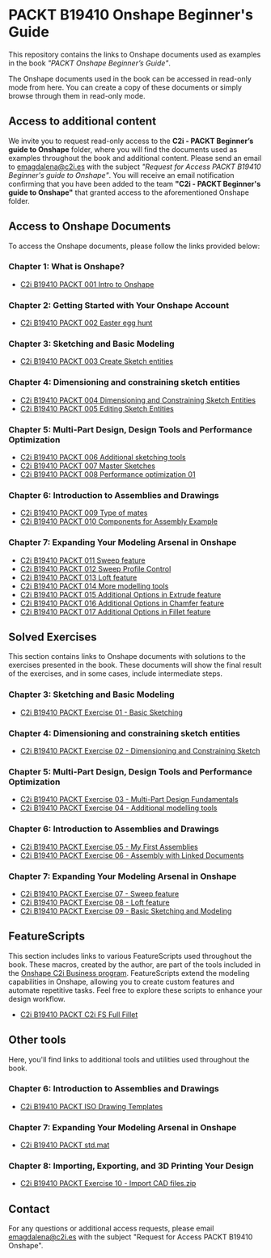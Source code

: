 # PACKT B19410 Onshape Beginner's Guide
This repository contains the links to Onshape documents used as examples in the book *"PACKT Onshape Beginner’s Guide"*.

The Onshape documents used in the book can be accessed in read-only mode from here. 
You can create a copy of these documents or simply browse through them in read-only mode.

## Access to additional content

We invite you to request read-only access to the **C2i - PACKT Beginner’s guide to Onshape** folder, where you will find the documents used as examples throughout the book and additional content. Please send an email to [emagdalena@c2i.es](mailto:emagdalena@c2i.es) with the subject *"Request for Access PACKT B19410 Beginner's guide to Onshape"*. You will receive an email notification confirming that you have been added to the team **"C2i - PACKT Beginner's guide to Onshape"** that granted access to the aforementioned Onshape folder.

## Access to Onshape Documents
To access the Onshape documents, please follow the links provided below:

### Chapter 1: What is Onshape? 
- [C2i B19410 PACKT 001 Intro to Onshape](https://cad.onshape.com/documents/70fafb701fc98e70f16a83d9/w/b0e8cca38cab293b7619c973/e/cfdb58bd0430e1625e29e83b?renderMode=0&tangentEdgeStyle=1&uiState=668c3cb27e4db473d87926eb)

### Chapter 2: Getting Started with Your Onshape Account 
- [C2i B19410 PACKT 002 Easter egg hunt](https://cad.onshape.com/documents/78e074cd6c163df729d0d2eb/w/abe1bde1fea1b074bbfcb724/e/95e64f028778d580ba2a194d?renderMode=0&tangentEdgeStyle=1&uiState=668c40a20abe8011f8aa055a)

### Chapter 3: Sketching and Basic Modeling 
- [C2i B19410 PACKT 003 Create Sketch entities](https://cad.onshape.com/documents/a9c44768db0dc2d478897ae0/w/b8e927c41c8df98300706485/e/eb9aac9ec35549c884f0478f?renderMode=0&tangentEdgeStyle=1&uiState=668c52937973ef31805bf7c8)

### Chapter 4: Dimensioning and constraining sketch entities
- [C2i B19410 PACKT 004 Dimensioning and Constraining Sketch Entities](https://cad.onshape.com/documents/c36cff7c52660bc80a01e8c7/w/af18a1e2ad3abc35a16a3df3/e/c431c1b916cb111b1be3d9ab?renderMode=0&tangentEdgeStyle=1&uiState=668c61a641d5bd7556d168af)
- [C2i B19410 PACKT 005 Editing Sketch Entities](https://cad.onshape.com/documents/84f0330fb1103c1cf233e675/w/5bb87140e59bc5542134d352/e/91b4e2c5dc14270f645ef65b?renderMode=0&tangentEdgeStyle=1&uiState=668c62237ce3c40f92d01cab)

### Chapter 5: Multi-Part Design, Design Tools and Performance Optimization
- [C2i B19410 PACKT 006 Additional sketching tools](https://cad.onshape.com/documents/772738f2762c58996d203659/w/be627adb1ad4a20bc07df65c/e/01e8aef4b19d0c865b2db68c?renderMode=0&tangentEdgeStyle=1&uiState=668c6c75bc415a67c7f4e39e)
- [C2i B19410 PACKT 007 Master Sketches](https://cad.onshape.com/documents/37fc762832a6a647790d7a53/w/75716a8353f9d0ca3371c270/e/f70f2598143f1e412b85408c?renderMode=0&tangentEdgeStyle=1&uiState=668c6f35bc415a67c7f4e47a)
- [C2i B19410 PACKT 008 Performance optimization 01](https://cad.onshape.com/documents/b5c182399af1949e368b6cad/w/47f26d8c9b1598ddc927809c/e/a2557c2456a76543c00dec42?renderMode=0&tangentEdgeStyle=1&uiState=668c74aa41d5bd7556d16aa8)

### Chapter 6: Introduction to Assemblies and Drawings
- [C2i B19410 PACKT 009 Type of mates](https://cad.onshape.com/documents/263f55b652ec533c3dae0a02/w/ed4b2069941c7bd9d68bb5ac/e/aefffa90717cfdd74df04e65?renderMode=0&tangentEdgeStyle=1&uiState=66e899c3ef9b031962ebd88e)
- [C2i B19410 PACKT 010 Components for Assembly Example](https://cad.onshape.com/documents/783103a0179f4a9fe90d8598/w/cc4974aa4cac33111c8e5bcf/e/825666056eda44c7bc3d5d94?renderMode=0&tangentEdgeStyle=1&uiState=66e899e7d1c4fe4361652fe8)

### Chapter 7: Expanding Your Modeling Arsenal in Onshape
- [C2i B19410 PACKT 011 Sweep feature](https://cad.onshape.com/documents/634ad86b07053e73a547d9af/w/b388167baf9f0d11de7a2fd4/e/6fe11e368a6e41eba688f639?renderMode=0&uiState=66e5bb2c3473ba149bbd8868)
- [C2i B19410 PACKT 012 Sweep Profile Control](https://cad.onshape.com/documents/b4b9198ca4133e39748c3a64/w/f7576fc84fc891fcff92e783/e/b7c31917878df48ecc0ddf54?renderMode=0&uiState=66e5bb46bf9a446174776bf6)
- [C2i B19410 PACKT 013 Loft feature](https://cad.onshape.com/documents/2ea76ceec824ef9ea9c986d5/w/60c92123c21a3f1d9c8632ae/e/9c7d30ac95aabc8c6e1316c8?renderMode=0&uiState=66e5bb68169b905dadb962eb)
- [C2i B19410 PACKT 014 More modelling tools](https://cad.onshape.com/documents/93b470dd57283d7faf7d1ebe/w/38d5f31a117e7c55948c06ba/e/d9739354229c8596dfaad572?renderMode=0&uiState=66e5bba93473ba149bbd88ae)
- [C2i B19410 PACKT 015 Additional Options in Extrude feature](https://cad.onshape.com/documents/e6d2ad8e92932dde7019c1f9/w/6276ec3790393ff26ccb5534/e/8143b90aa02b9865389c2a09?renderMode=0&uiState=66e5bbf0169b905dadb9635e)
- [C2i B19410 PACKT 016 Additional Options in Chamfer feature](https://cad.onshape.com/documents/027054b81625c6bd99b60182/w/ea12cca547ad9df82fe34568/e/0bd6b78c3b37626f6d1c83c1?renderMode=0&uiState=66e5bc1fb6b5e64cab4a4db8)
- [C2i B19410 PACKT 017 Additional Options in Fillet feature](https://cad.onshape.com/documents/59b0667131fbceda16dde72e/w/789af3521759e558b4359952/e/086b83f53db9e26952f4d40e?renderMode=0&uiState=66e5bc51b6b5e64cab4a4f3e)

## Solved Exercises
This section contains links to Onshape documents with solutions to the exercises presented in the book.
These documents will show the final result of the exercises, and in some cases, include intermediate steps.

### Chapter 3: Sketching and Basic Modeling
- [C2i B19410 PACKT Exercise 01 - Basic Sketching](https://cad.onshape.com/documents/513f55cf350b2bc4cce86706/w/62d785e40a7f3980120094b5/e/dfe9d282e661fd03624f4685?renderMode=0&tangentEdgeStyle=1&uiState=668c514c7ce3c40f92d0068f)

### Chapter 4: Dimensioning and constraining sketch entities
- [C2i B19410 PACKT Exercise 02 - Dimensioning and Constraining Sketch](https://cad.onshape.com/documents/f27dfee9fe1c58cbabd4ce88/w/593ed09bed798fa415b71156/e/cf8514c32f888f0b72879c57?renderMode=0&tangentEdgeStyle=1&uiState=668c61cf7973ef31805bfbf5)

### Chapter 5: Multi-Part Design, Design Tools and Performance Optimization
- [C2i B19410 PACKT Exercise 03 - Multi-Part Design Fundamentals](https://cad.onshape.com/documents/aa0d671967d5af27fe825046/w/9c177b42ad8f215d5f70195a/e/86110d5b9433b7a08f9ad5fc?renderMode=0&tangentEdgeStyle=1&uiState=668c662941d5bd7556d169ee)
- [C2i B19410 PACKT Exercise 04 - Additional modelling tools](https://cad.onshape.com/documents/ce55a269b7655d198f43323f/w/80542218023627a9d9519e77/e/53001389ea66845d1db4bf1d?renderMode=0&tangentEdgeStyle=1&uiState=668c6c268220df137728663e)

### Chapter 6: Introduction to Assemblies and Drawings
- [C2i B19410 PACKT Exercise 05 - My First Assemblies](https://cad.onshape.com/documents/98543377f88e52baf8957430/w/84cd3a5e8df11a0e8b0655c5/e/68230d65e03c2f020f9ad260?renderMode=0&uiState=66e5b94fbf9a446174776aa0)
- [C2i B19410 PACKT Exercise 06 - Assembly with Linked Documents](https://cad.onshape.com/documents/1a7411dba799eae4296746d9/w/28f20d0def9312a1b0c5dcce/e/c15d467fe5636cde5d1d995a?renderMode=0&uiState=66e5b993093cfe2db8e2dad7)

### Chapter 7: Expanding Your Modeling Arsenal in Onshape
- [C2i B19410 PACKT Exercise 07 - Sweep feature](https://cad.onshape.com/documents/fdb2f2053403a521ba7c10cf/w/361491b60c87ead8cc2ade45/e/540f058d9aa0c10c33cb0119?renderMode=0&uiState=66e5bc9e3473ba149bbd8978)
- [C2i B19410 PACKT Exercise 08 - Loft feature](https://cad.onshape.com/documents/1a9ebd27e4df5a249aa65d4f/w/8fbd125063436329224ed509/e/1c6f369fc54966a962f06e59?renderMode=0&uiState=66e5bcc93473ba149bbd89b7)
- [C2i B19410 PACKT Exercise 09 - Basic Sketching and Modeling](https://cad.onshape.com/documents/7cceea4768e1d79b5754cfcd/w/2cf47c733b626e687cbeb91e/e/6f12b6f77e41f06646b3f27c?renderMode=0&uiState=66e5bd1fb6b5e64cab4a520b)

## FeatureScripts
This section includes links to various FeatureScripts used throughout the book. These macros, created by the author, are part of the tools included in the [Onshape C2i Business program](https://www.c2i.es/en_GB/onshape-c2i-business).
FeatureScripts extend the modeling capabilities in Onshape, allowing you to create custom features and automate repetitive tasks. Feel free to explore these scripts to enhance your design workflow.
- [C2i B19410 PACKT C2i FS Full Fillet](https://cad.onshape.com/documents/fa301370c47d688bbb46c5ba/w/15de101bb15601302a38188a/e/7775ddb5d1e1184bdb925ae5)

## Other tools
Here, you'll find links to additional tools and utilities used throughout the book.

### Chapter 6: Introduction to Assemblies and Drawings
- [C2i B19410 PACKT ISO Drawing Templates](https://cad.onshape.com/documents/27ad53f1e19d337f096c66d4/w/723cb25d35df47b22612a78d/e/2ee5fc7b3df14400d72bf1e0)

### Chapter 7: Expanding Your Modeling Arsenal in Onshape
- [C2i B19410 PACKT std.mat](https://cad.onshape.com/documents/255c9cf05b9d067f561521ff/w/e2f87aac370800f1e251a02f/e/27eae525581ce693cf9ce56f)

### Chapter 8: Importing, Exporting, and 3D Printing Your Design
- [C2i B19410 PACKT Exercise 10 - Import CAD files.zip](https://github.com/PacktPublishing/Onshape-for-Beginners/raw/main/Tools/C2i%20B19410%20PACKT%20Exercise%2010.zip?raw=true)

## Contact

For any questions or additional access requests, please email [emagdalena@c2i.es](mailto:emagdalena@c2i.es) with the subject "Request for Access PACKT B19410 Onshape".
